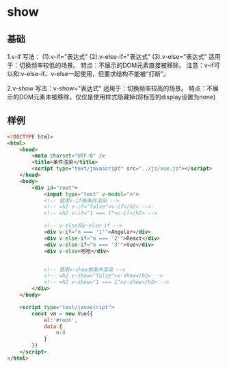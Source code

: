 # show

## 基础
1.v-if
    写法：
        (1).v-if="表达式" 
        (2).v-else-if="表达式"
        (3).v-else="表达式"
    适用于：切换频率较低的场景。
    特点：不展示的DOM元素直接被移除。
    注意：v-if可以和:v-else-if、v-else一起使用，但要求结构不能被“打断”。

2.v-show
    写法：v-show="表达式"
    适用于：切换频率较高的场景。
    特点：不展示的DOM元素未被移除，仅仅是使用样式隐藏掉(将标签的display设置为none)

## 样例
```html
<!DOCTYPE html>
<html>
	<head>
		<meta charset="UTF-8" />
		<title>条件渲染</title>
		<script type="text/javascript" src="../js/vue.js"></script>
	</head>
	<body>
		<div id="root">
			<input type="text" v-model="n"> 
			<!-- 使用v-if做条件渲染 -->
			<!-- <h2 v-if="false">v-if</h2> -->
			<!-- <h2 v-if="1 === 1">v-if</h2> -->

			<!-- v-else和v-else-if -->
			<div v-if="n === '1'">Angular</div>
			<div v-else-if="n === '2'">React</div>
			<div v-else-if="n === '3'">Vue</div>
			<div v-else>哈哈</div>


			<!-- 使用v-show做条件渲染 -->
			<!-- <h2 v-show="false">v-show</h2> -->
			<!-- <h2 v-show="1 === 1">v-show</h2> -->
		</div>
	</body>

	<script type="text/javascript">
		const vm = new Vue({
			el:'#root',
			data:{
				n:0
			}
		})
	</script>
</html>
```

